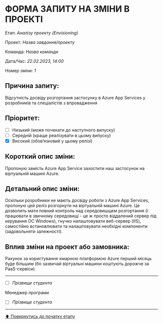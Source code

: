 # ФОРМА ЗАПИТУ НА ЗМІНИ В ПРОЕКТІ

Етап: *Аналізу проекту (Envisioning)*

Проект: *Назва завдання/проекту*

Команда: *Назва команди*

Дата/Час: *22.02.2023, 14:00*

Номер зміни: *1*       	

## Причина запиту:

Відсутність досвіду розгортання застосунку в Azure App Services у розробників та спеціалістів з впровадження

## Пріоритет:

- [ ] Низький (може почекати до наступного випуску)
- [ ] Середній (краще реалізувати в цьому випуску)
- [x] Високий (обов’язковий у цьому релізі)

## Короткий опис зміни:

Пропоную замість Azure App Service захостити наш застосунок на віртуальній машині Azure.  

## Детальний опис зміни:

Оскільки розробники не мають досвіду роботи з Azure App Services, пропоную цей реліз розгорнути на віртуальній машині Azure.  Це дозволить мати повний контроль над середовишщем розгортання (і працювати в звичному середовищі - це ж просто віддалений сервер під керування ОС Windows), гнучко налаштовувати веб-сервер (IIS), самостійно встановлювати та налаштовувати необхідні компоненти (задовольняти залежності). 

## Вплив зміни на проект або замовника:

Рахунок за користування хмарною платформою Azure перший місяць буде більшим (бо зазвичай віртуальні машини коштують дорожче за PaaS-сервіси).

---

- [ ] *Прізвище студента*

Менеджер програми
- [ ] *Прізвище студента*

---
[:arrow_up: Повернутись до початку етапу](/docs/1.Envisioning/README.md)

